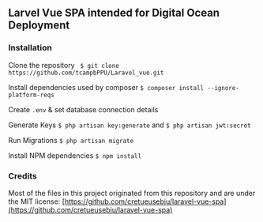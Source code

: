 
## Larvel Vue SPA intended for Digital Ocean Deployment

### Installation
Clone the repository 
` $ git clone https://github.com/tcampbPPU/Laravel_vue.git`

Install dependencies used by composer
`$ composer install --ignore-platform-reqs`

Create `.env` & set database connection details

Generate Keys
`$ php artisan key:generate` and `$ php artisan jwt:secret`

Run Migrations
`$ php artisan migrate`

Install NPM dependencies
`$ npm install`

### Credits
Most of the files in this project originated from this repository and are under the MIT license:  [https://github.com/cretueusebiu/laravel-vue-spa](https://github.com/cretueusebiu/laravel-vue-spa)

